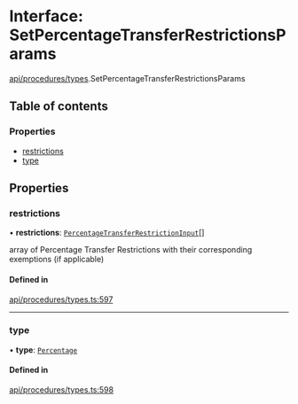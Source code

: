 # Interface: SetPercentageTransferRestrictionsParams

[api/procedures/types](../wiki/api.procedures.types).SetPercentageTransferRestrictionsParams

## Table of contents

### Properties

- [restrictions](../wiki/api.procedures.types.SetPercentageTransferRestrictionsParams#restrictions)
- [type](../wiki/api.procedures.types.SetPercentageTransferRestrictionsParams#type)

## Properties

### restrictions

• **restrictions**: [`PercentageTransferRestrictionInput`](../wiki/api.procedures.types.PercentageTransferRestrictionInput)[]

array of Percentage Transfer Restrictions with their corresponding exemptions (if applicable)

#### Defined in

[api/procedures/types.ts:597](https://github.com/PolymeshAssociation/polymesh-sdk/blob/8a9e72221/src/api/procedures/types.ts#L597)

___

### type

• **type**: [`Percentage`](../wiki/api.procedures.types.TransferRestrictionType#percentage)

#### Defined in

[api/procedures/types.ts:598](https://github.com/PolymeshAssociation/polymesh-sdk/blob/8a9e72221/src/api/procedures/types.ts#L598)
